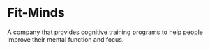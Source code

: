 # Fit-Minds
A company that provides cognitive training programs to help people improve their mental function and focus.
